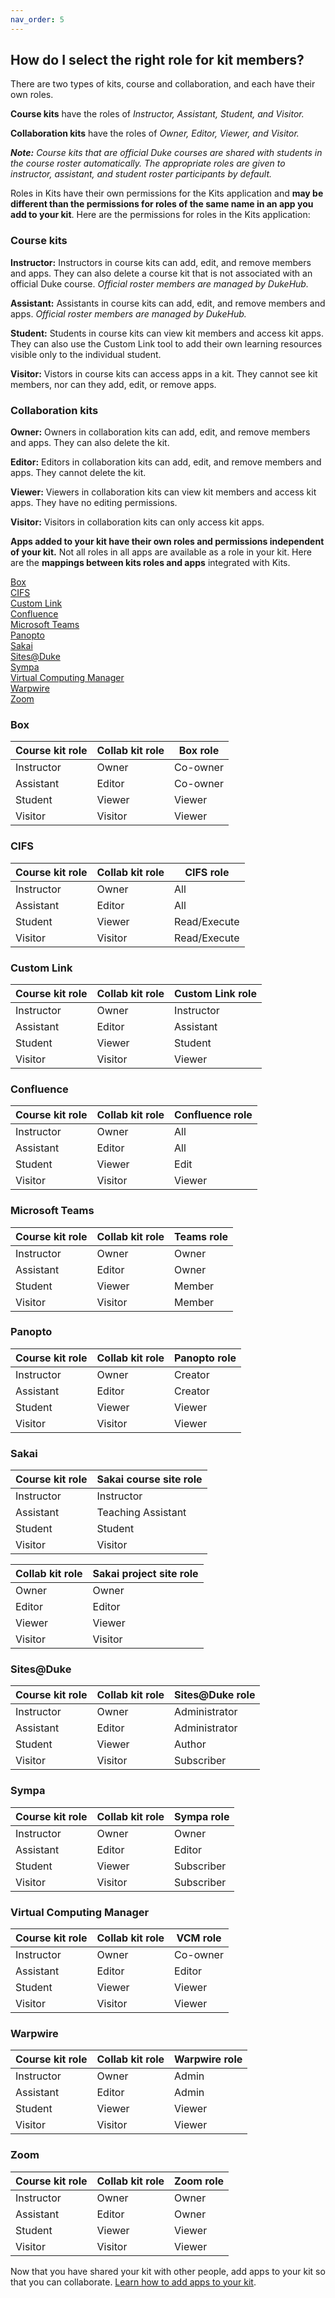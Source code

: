 ```yaml
---
nav_order: 5
---
```

## How do I select the right role for kit members?<br>

There are two types of kits, course and collaboration, and each have their own roles.

**Course kits** have the roles of *Instructor, Assistant, Student, and Visitor.*

**Collaboration kits** have the roles of *Owner, Editor, Viewer, and Visitor.*

**_Note:_** *Course kits that are official Duke courses are shared with students in the course roster automatically. The appropriate roles are given to instructor, assistant, and student roster participants by default.*

Roles in Kits have their own permissions for the Kits application and **may be different than the permissions for roles of the same name in an app you add to your kit**.  Here are the permissions for roles in the Kits application:

### Course kits<br>

**Instructor:** Instructors in course kits can add, edit, and remove members and apps. They can also delete a course kit that is not associated with an official Duke course.  *Official roster members are managed by DukeHub.*

**Assistant:** Assistants in course kits can add, edit, and remove members and apps.  *Official roster members are managed by DukeHub.*

**Student:** Students in course kits can view kit members and access kit apps. They can also use the Custom Link tool to add their own learning resources visible only to the individual student.

**Visitor:** Vistors in course kits can access apps in a kit.  They cannot see kit members, nor can they add, edit, or remove apps.

### Collaboration kits<br>

**Owner:** Owners in collaboration kits can add, edit, and remove members and apps. They can also delete the kit.

**Editor:** Editors in collaboration kits can add, edit, and remove members and apps. They cannot delete the kit.

**Viewer:** Viewers in collaboration kits can view kit members and access kit apps. They have no editing permissions.

**Visitor:**  Visitors in collaboration kits can only access kit apps.

**Apps added to your kit have their own roles and permissions independent of your kit.**  Not all roles in all apps are available as a role in your kit.  Here are the **mappings between kits roles and apps** integrated with Kits.

[Box](#box)<br>
[CIFS](#cifs)<br>
[Custom Link](#custom-link)<br>
[Confluence](#confluence)<br>
[Microsoft Teams](#microsoft-teams)<br>
[Panopto](#panopto)<br>
[Sakai](#sakai)<br>
[Sites@Duke](#sitesduke)<br>
[Sympa](#sympa)<br>
[Virtual Computing Manager](#virtual-computing-manager)<br>
[Warpwire](#warpwire)<br>
[Zoom](#zoom)

### Box<br>

|  Course kit role |  Collab kit role |  Box role |
|---|---|---|
| Instructor  | Owner  | Co-owner  |
| Assistant  | Editor  | Co-owner  |
| Student  | Viewer  | Viewer  |
| Visitor  | Visitor | Viewer  |

### CIFS<br>

|  Course kit role |  Collab kit role |  CIFS role |
|---|---|---|
| Instructor | Owner   | All  |
| Assistant  | Editor | All  |
| Student | Viewer  | Read/Execute  |
| Visitor  | Visitor  | Read/Execute  |

### Custom Link<br>

|  Course kit role |  Collab kit role |  Custom Link role |
|---|---|---|
| Instructor  | Owner   | Instructor  |
| Assistant  | Editor  | Assistant  |
| Student  | Viewer  | Student  |
| Visitor  | Visitor  | Viewer  |

### Confluence<br>

|  Course kit role |  Collab kit role |  Confluence role |
|---|---|---|
| Instructor | Owner  | All  |
| Assistant  | Editor | All  |
| Student | Viewer |  Edit  |
| Visitor  | Visitor | Viewer  |

### Microsoft Teams<br>

|  Course kit role |  Collab kit role |  Teams role |
|---|---|---|
| Instructor  | Owner   | Owner  |
| Assistant  | Editor | Owner  |
| Student  | Viewer  |  Member |
| Visitor  | Visitor  | Member  |

### Panopto<br>

|  Course kit role |  Collab kit role |  Panopto role |
|---|---|---|
| Instructor | Owner   | Creator  |
| Assistant  | Editor | Creator  |
| Student | Viewer  | Viewer |
| Visitor  | Visitor  | Viewer  |

### Sakai<br>

| Course kit role |  Sakai course site role |
|---|---|
| Instructor  | Instructor  |
| Assistant  | Teaching Assistant  |
| Student  | Student  |
| Visitor  | Visitor  |

|  Collab kit role | Sakai project site role  |
|---|---|
| Owner  | Owner  |
| Editor  | Editor  |
| Viewer  | Viewer |
| Visitor  | Visitor  |

### Sites@Duke<br>

|  Course kit role |  Collab kit role |  Sites@Duke role |
|---|---|---|
|  Instructor |Owner   | Administrator  |
| Assistant  |  Editor | Administrator  |
|  Student | Viewer  |  Author |
| Visitor  | Visitor  | Subscriber  |

### Sympa<br>

|  Course kit role |  Collab kit role |  Sympa role |
|---|---|---|
|  Instructor |Owner   | Owner  |
| Assistant  |  Editor | Editor  |
|  Student | Viewer  |  Subscriber |
| Visitor  | Visitor  | Subscriber  |

### Virtual Computing Manager<br>

|  Course kit role |  Collab kit role |  VCM role |
|---|---|---|
|  Instructor |Owner   | Co-owner  |
| Assistant  |  Editor | Editor  |
|  Student | Viewer  |  Viewer |
| Visitor  | Visitor  | Viewer  |

### Warpwire<br>

|  Course kit role |  Collab kit role |  Warpwire role |
|---|---|---|
|  Instructor |Owner   | Admin  |
| Assistant  |  Editor | Admin  |
|  Student | Viewer  |  Viewer |
| Visitor  | Visitor  | Viewer  |

### Zoom<br>

|  Course kit role |  Collab kit role |  Zoom role |
|---|---|---|
|  Instructor |Owner   | Owner  |
| Assistant  |  Editor | Owner  |
|  Student | Viewer  |  Viewer |
| Visitor  | Visitor  | Viewer  |


Now that you have shared your kit with other people, add apps to your kit so that you can collaborate.  [Learn how to add apps to your kit](/how-do-i-add-apps-to-my-kit.md).
